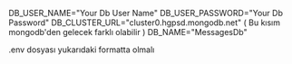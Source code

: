 DB_USER_NAME="Your Db User Name"
DB_USER_PASSWORD="Your Db Password"
DB_CLUSTER_URL="cluster0.hgpsd.mongodb.net" ( Bu kısım mongodb'den gelecek farklı olabilir )
DB_NAME="MessagesDb"

.env dosyası yukarıdaki formatta olmalı
